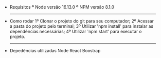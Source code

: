 - Requisitos
  º Node versão 16.13.0
  º NPM versão 8.1.0
  
  ---------------------------
  
- Como rodar
  1º Clonar o projeto do git para seu computador;
  2º Acessar a pasta do projeto pelo terminal;
  3º Utilizar 'npm install' para instalar as dependências necessárias;
  4º Utilizar 'npm start' para executar o projeto.
  
  --------------------------
  
- Depedências utilizadas
  Node
  React
  Boostrap
